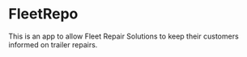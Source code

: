# FleetRepo
This is an app to allow Fleet Repair Solutions to keep their customers informed on trailer repairs.
